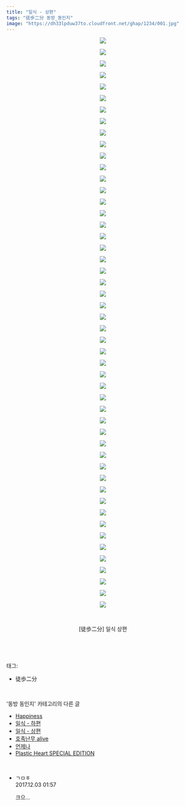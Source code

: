 ```yaml
---
title: "일식 - 상편"
tags: "徒歩二分 동방_동인지"
image: "https://dh33lpduw37to.cloudfront.net/ghap/1234/001.jpg"
---
```

<div class="article">
<p style="text-align: center; clear: none; float: none;"><img src="{{ site.imgserver2 }}/ghap/1234/001.jpg"/></p>
<p style="text-align: center; clear: none; float: none;"><img src="{{ site.imgserver2 }}/ghap/1234/002.jpg"/></p>
<p style="text-align: center; clear: none; float: none;"><img src="{{ site.imgserver2 }}/ghap/1234/003.jpg"/></p>
<p style="text-align: center; clear: none; float: none;"><img src="{{ site.imgserver2 }}/ghap/1234/004.jpg"/></p>
<p style="text-align: center; clear: none; float: none;"><img src="{{ site.imgserver2 }}/ghap/1234/005.jpg"/></p>
<p style="text-align: center; clear: none; float: none;"><img src="{{ site.imgserver2 }}/ghap/1234/006.jpg"/></p>
<p style="text-align: center; clear: none; float: none;"><img src="{{ site.imgserver2 }}/ghap/1234/007.jpg"/></p>
<p style="text-align: center; clear: none; float: none;"><img src="{{ site.imgserver2 }}/ghap/1234/008.jpg"/></p>
<p style="text-align: center; clear: none; float: none;"><img src="{{ site.imgserver2 }}/ghap/1234/009.jpg"/></p>
<p style="text-align: center; clear: none; float: none;"><img src="{{ site.imgserver2 }}/ghap/1234/010.jpg"/></p>
<p style="text-align: center; clear: none; float: none;"><img src="{{ site.imgserver2 }}/ghap/1234/011.jpg"/></p>
<p style="text-align: center; clear: none; float: none;"><img src="{{ site.imgserver2 }}/ghap/1234/012.jpg"/></p>
<p style="text-align: center; clear: none; float: none;"><img src="{{ site.imgserver2 }}/ghap/1234/013.jpg"/></p>
<p style="text-align: center; clear: none; float: none;"><img src="{{ site.imgserver2 }}/ghap/1234/014.jpg"/></p>
<p style="text-align: center; clear: none; float: none;"><img src="{{ site.imgserver2 }}/ghap/1234/015.jpg"/></p>
<p style="text-align: center; clear: none; float: none;"><img src="{{ site.imgserver2 }}/ghap/1234/016.jpg"/></p>
<p style="text-align: center; clear: none; float: none;"><img src="{{ site.imgserver2 }}/ghap/1234/017.jpg"/></p>
<p style="text-align: center; clear: none; float: none;"><img src="{{ site.imgserver2 }}/ghap/1234/018.jpg"/></p>
<p style="text-align: center; clear: none; float: none;"><img src="{{ site.imgserver2 }}/ghap/1234/019.jpg"/></p>
<p style="text-align: center; clear: none; float: none;"><img src="{{ site.imgserver2 }}/ghap/1234/020.jpg"/></p>
<p style="text-align: center; clear: none; float: none;"><img src="{{ site.imgserver2 }}/ghap/1234/021.jpg"/></p>
<p style="text-align: center; clear: none; float: none;"><img src="{{ site.imgserver2 }}/ghap/1234/022.jpg"/></p>
<p style="text-align: center; clear: none; float: none;"><img src="{{ site.imgserver2 }}/ghap/1234/023.jpg"/></p>
<p style="text-align: center; clear: none; float: none;"><img src="{{ site.imgserver2 }}/ghap/1234/024.jpg"/></p>
<p style="text-align: center; clear: none; float: none;"><img src="{{ site.imgserver2 }}/ghap/1234/025.jpg"/></p>
<p style="text-align: center; clear: none; float: none;"><img src="{{ site.imgserver2 }}/ghap/1234/026.jpg"/></p>
<p style="text-align: center; clear: none; float: none;"><img src="{{ site.imgserver2 }}/ghap/1234/027.jpg"/></p>
<p style="text-align: center; clear: none; float: none;"><img src="{{ site.imgserver2 }}/ghap/1234/028.jpg"/></p>
<p style="text-align: center; clear: none; float: none;"><img src="{{ site.imgserver2 }}/ghap/1234/029.jpg"/></p>
<p style="text-align: center; clear: none; float: none;"><img src="{{ site.imgserver2 }}/ghap/1234/030.jpg"/></p>
<p style="text-align: center; clear: none; float: none;"><img src="{{ site.imgserver2 }}/ghap/1234/031.jpg"/></p>
<p style="text-align: center; clear: none; float: none;"><img src="{{ site.imgserver2 }}/ghap/1234/032.jpg"/></p>
<p style="text-align: center; clear: none; float: none;"><img src="{{ site.imgserver2 }}/ghap/1234/033.jpg"/></p>
<p style="text-align: center; clear: none; float: none;"><img src="{{ site.imgserver2 }}/ghap/1234/034.jpg"/></p>
<p style="text-align: center; clear: none; float: none;"><img src="{{ site.imgserver2 }}/ghap/1234/035.jpg"/></p>
<p style="text-align: center; clear: none; float: none;"><img src="{{ site.imgserver2 }}/ghap/1234/036.jpg"/></p>
<p style="text-align: center; clear: none; float: none;"><img src="{{ site.imgserver2 }}/ghap/1234/037.jpg"/></p>
<p style="text-align: center; clear: none; float: none;"><img src="{{ site.imgserver2 }}/ghap/1234/038.jpg"/></p>
<p style="text-align: center; clear: none; float: none;"><img src="{{ site.imgserver2 }}/ghap/1234/039.jpg"/></p>
<p style="text-align: center; clear: none; float: none;"><img src="{{ site.imgserver2 }}/ghap/1234/040.jpg"/></p>
<p style="text-align: center; clear: none; float: none;"><img src="{{ site.imgserver2 }}/ghap/1234/041.jpg"/></p>
<p style="text-align: center; clear: none; float: none;"><img src="{{ site.imgserver2 }}/ghap/1234/042.jpg"/></p>
<p style="text-align: center; clear: none; float: none;"><img src="{{ site.imgserver2 }}/ghap/1234/043.jpg"/></p>
<p style="text-align: center; clear: none; float: none;"><img src="{{ site.imgserver2 }}/ghap/1234/044.jpg"/></p>
<p style="text-align: center; clear: none; float: none;"><img src="{{ site.imgserver2 }}/ghap/1234/045.jpg"/></p>
<p style="text-align: center; clear: none; float: none;"><img src="{{ site.imgserver2 }}/ghap/1234/046.jpg"/></p>
<p style="text-align: center; clear: none; float: none;"><img src="{{ site.imgserver2 }}/ghap/1234/047.jpg"/></p>
<p style="text-align: center; clear: none; float: none;"><img src="{{ site.imgserver2 }}/ghap/1234/048.jpg"/></p>
<p style="text-align: center; clear: none; float: none;"><img src="{{ site.imgserver2 }}/ghap/1234/049.jpg"/></p>
<p style="text-align: center; clear: none; float: none;"><img src="{{ site.imgserver2 }}/ghap/1234/050.jpg"/></p>
<p style="text-align: center; clear: none; float: none;"><br/></p>
<p style="text-align: center; clear: none; float: none;">[徒歩二分] 일식 상편</p>
<p><br/></p>
</div><br/>
<div class="tagTrail">
<p>태그: </p>
<ul>
<li>徒歩二分</li>
</ul>
</div><br/>
<div class="another">
<p>'동방 동인지' 카테고리의 다른 글</p>
<ul>
<li><a href="/ghap_1236">Happiness</a></li>
<li><a href="/ghap_1235">일식 - 하편</a></li>
<li><a href="/ghap_1234">일식 - 상편</a></li>
<li><a href="/ghap_1232">호족난무 alive</a></li>
<li><a href="/ghap_1231">언제나</a></li>
<li><a href="/ghap_1230">Plastic Heart SPECIAL EDITION</a></li>
</ul>
</div><br/>
<div class="cb_module cb_fluid">
<div class="cb_wrt cb_profile">
<div class="comment">
<ul>
<li class="cb_thumb_off" id="comment15143320">
<div class="cb_comment_area">
<div class="cb_info_area">
<div class="cb_section">
<span class="cb_nick_name">ㄱㅁㅎ</span>
</div>
<div class="cb_section">
<span class="cb_date">2017.12.03 01:57 </span>
</div>
</div>
<div class="cb_dsc_comment">
<p class="cb_dsc">
											크으...
										</p>
</div>
</div></li>
</ul>
</div>
</div><!-- commentList close -->
</div><br/>
